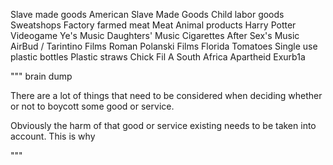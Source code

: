 
Slave made goods
American Slave Made Goods
Child labor goods
Sweatshops
Factory farmed meat
Meat
Animal products
Harry Potter Videogame
Ye's Music
Daughters' Music
Cigarettes After Sex's Music
AirBud / Tarintino Films
Roman Polanski Films
Florida Tomatoes
Single use plastic bottles
Plastic straws
Chick Fil A
South Africa Apartheid
Exurb1a


"""
brain dump

There are a lot of things that need to be considered when deciding whether or not to boycott some good or service. 

Obviously the harm of that good or service existing needs to be taken into account. This is why 

"""